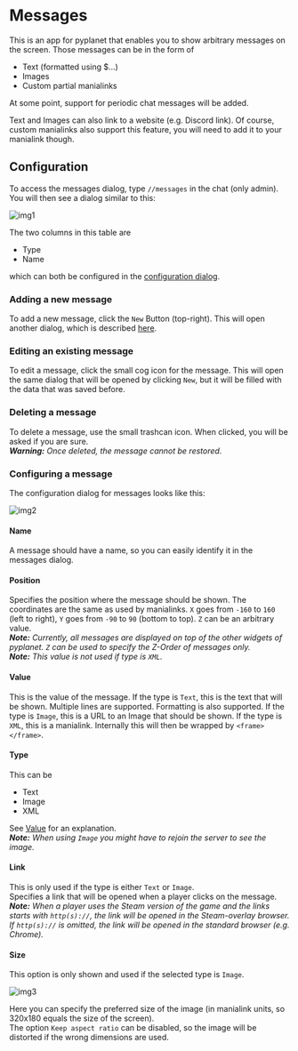 # Messages
This is an app for pyplanet that enables you to show arbitrary messages on the screen. Those messages can be
in the form of
 * Text (formatted using $...)
 * Images
 * Custom partial manialinks
 
At some point, support for periodic chat messages will be added.
 
Text and Images can also link to a website (e.g. Discord link). Of course, custom manialinks also support this feature,
you will need to add it to your manialink though.

## Configuration
To access the messages dialog, type `//messages` in the chat (only admin). You will then see a dialog similar
to this:

![img1]

The two columns in this table are
 * Type
 * Name

which can both be configured in the [configuration dialog](#configuring-a-message).

### Adding a new message
To add a new message, click the `New` Button (top-right). This will open another dialog, which is 
described [here](#configuring-a-message).

### Editing an existing message
To edit a message, click the small cog icon for the message. This will open the same dialog that will be opened by
clicking `New`, but it will be filled with the data that was saved before.

### Deleting a message
To delete a message, use the small trashcan icon. When clicked, you will be asked if you are sure.  
*__Warning:__ Once deleted, the message cannot be restored.*

### Configuring a message
The configuration dialog for messages looks like this:

![img2]

#### Name
A message should have a name, so you can easily identify it in the messages dialog.

#### Position
Specifies the position where the message should be shown. The coordinates are the same as used by manialinks.
`X` goes from `-160` to `160` (left to right), `Y` goes from `-90` to `90` (bottom to top). `Z` can be an arbitrary
value.  
*__Note:__ Currently, all messages are displayed on top of the other widgets of pyplanet. `Z` can be used to specify
the Z-Order of messages only.*  
*__Note:__ This value is not used if type is `XML`.*

#### Value
This is the value of the message. If the type is `Text`, this is the text that will be shown. Multiple lines are
supported. Formatting is also supported. If the type is `Image`, this is a URL to an Image that should be shown.
If the type is `XML`, this is a manialink. Internally this will then be wrapped by `<frame></frame>`.

#### Type
This can be
 * Text
 * Image
 * XML
 
See [Value](#value) for an explanation.  
*__Note:__ When using `Image` you might have to rejoin the server to see the image.*

#### Link
This is only used if the type is either `Text` or `Image`.  
Specifies a link that will be opened when a player clicks on the message.  
*__Note:__ When a player uses the Steam version of the game and the links starts with `http(s)://`, the
link will be opened in the Steam-overlay browser. If `http(s)://` is omitted, the link will be opened in the
standard browser (e.g. Chrome).*

#### Size
This option is only shown and used if the selected type is `Image`.

![img3]

Here you can specify the preferred size of the image (in manialink units, so 320x180 equals the size of the screen).  
The option `Keep aspect ratio` can be disabled, so the image will be distorted if the wrong dimensions are used.


[img1]: https://teemann.github.io/images/messages/msg1.png?
[img2]: https://teemann.github.io/images/messages/msg2.png?
[img3]: https://teemann.github.io/images/messages/msg3.png?